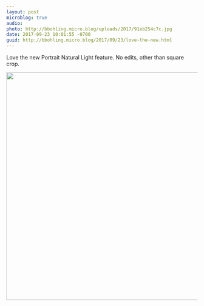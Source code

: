 ```yaml
---
layout: post
microblog: true
audio: 
photo: http://bbohling.micro.blog/uploads/2017/91eb254c7c.jpg
date: 2017-09-23 10:01:55 -0700
guid: http://bbohling.micro.blog/2017/09/23/love-the-new.html
---
```

Love the new Portrait Natural Light feature. No edits, other than square crop.

<img src="http://bbohling.micro.blog/uploads/2017/91eb254c7c.jpg" width="599" height="600" />
